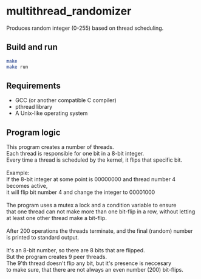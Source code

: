 # multithread_randomizer
Produces random integer (0-255) based on thread scheduling.

## Build and run
```bash
make
make run
```
## Requirements

- GCC (or another compatible C compiler)
- pthread library
- A Unix-like operating system


## Program logic ###
This program creates a number of threads.<br>
Each thread is responsible for one bit in a 8-bit integer.<br>
Every time a thread is scheduled by the kernel, it flips that specific bit.<br>
<br>
Example:<br>
If the 8-bit integer at some point is 00000000 and thread number 4 becomes active,<br>it will flip bit number 4 and change the integer to 00001000<br>
<br>
The program uses a mutex a lock and a condition variable to ensure<br>
that one thread can not make more than one bit-flip in a row, without letting<br>
at least one other thread make a bit-flip.<br>
<br>
After 200 operations the threads terminate, and the final (random) number<br>is printed to standard output.<br>
<br>
It's an 8-bit number, so there are 8 bits that are flipped.<br>
But the program creates 9 peer threads.<br>
The 9'th thread doesn't flip any bit, but it's presence is neccesary<br>
to make sure, that there are not always an even number (200) bit-flips.
